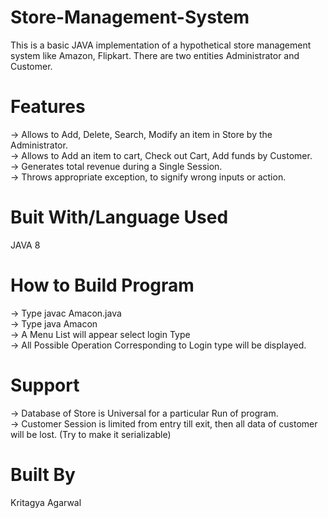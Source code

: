 # Store-Management-System
This is a basic JAVA implementation of a hypothetical store management system like Amazon, Flipkart. There are two entities Administrator and Customer.

# Features 
-> Allows to Add, Delete, Search, Modify an item in Store by the Administrator. \
-> Allows to Add an item to cart, Check out Cart, Add funds by Customer. \
-> Generates total revenue during a Single Session. \
-> Throws appropriate exception, to signify wrong inputs or action.

# Buit With/Language Used
JAVA 8 

# How to Build Program
-> Type javac Amacon.java \
-> Type java Amacon \
-> A Menu List will appear select login Type  \
-> All Possible Operation Corresponding to Login type will be displayed.  

# Support
-> Database of Store is Universal for a particular Run of program.  \
-> Customer Session is limited from entry till exit, then all data of customer will be lost. (Try to make it serializable) 

# Built By
Kritagya Agarwal
